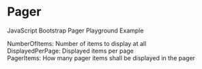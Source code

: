Pager
=====

JavaScript Bootstrap Pager Playground Example

NumberOfItems: Number of items to display at all<br/>
DisplayedPerPage: Displayed items per page<br/> 
PagerItems: How many pager items shall be displayed in the pager<br/>


